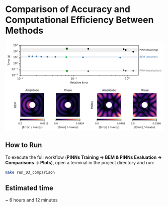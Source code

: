 # Comparison of Accuracy and Computational Efficiency Between Methods

![comparison](figures/06_accuracy_time_error_bem_pinns.svg)

## How to Run

To execute the full workflow (**PINNs Training → BEM & PINNs Evaluation → Comparisons → Plots**), open a terminal in the project directory and run:

```bash
make run_03_comparison
```

## Estimated time

~ 6 hours and 12 minutes